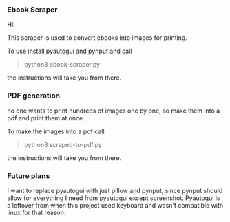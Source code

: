 ### Ebook Scraper

Hi!

This scraper is used to convert ebooks into images for printing.

To use install pyautogui and pynput and call
> python3 ebook-scraper.py

the instructions will take you from there.

### PDF generation

no one wants to print hundreds of images one by one, so make them into a pdf and print them at once.

To make the images into a pdf call
> python3 scraped-to-pdf.py

the instructions will take you from there.

### Future plans

I want to replace pyautogui with just pillow and pynput, since pynput should allow for everything I need from pyautogui except screenshot. Pyautogui is a leftover from when this project used keyboard and wasn't compatible with linux for that reason.